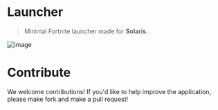 # Launcher

> Minimal Fortnite launcher made for **Solaris**.

![image](https://github.com/user-attachments/assets/bda388fe-6ca3-429c-b79c-65c53d2ab5d2)

# Contribute

We welcome contributions! If you'd like to help improve the application, please make fork and make a pull request!
